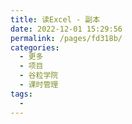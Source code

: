 ```yaml
---
title: 读Excel - 副本
date: 2022-12-01 15:29:56
permalink: /pages/fd318b/
categories:
  - 更多
  - 项目
  - 谷粒学院
  - 课时管理
tags:
  - 
---
```

